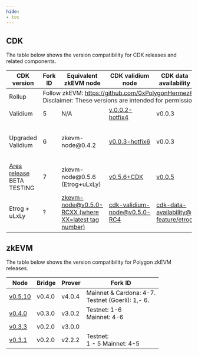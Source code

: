 ```yaml
---
hide:
- toc
---
```


## CDK

The table below shows the version compatibility for CDK releases and related components.

<table>
<thead>
  <tr>
    <th>CDK version</th>
    <th>Fork ID</th>
    <th>Equivalent zkEVM node</th>
    <th>CDK validium node </th>
    <th>CDK data<br>availability</th>
    <th>ZK-EVM prover</th>
    <th>Contracts</th>
    <th>Bridge</th>
  </tr>
</thead>
<tbody>
  <tr>
    <td>Rollup </td>
    <td colspan="7">Follow zkEVM: <a href="https://github.com/0xPolygonHermez#testnetmainnet-versions" target="_blank" rel="noopener noreferrer">https://github.com/0xPolygonHermez#testnetmainnet-versions</a><br>Disclaimer: These versions are intended for permissionless nodes.</td>
  </tr>
  <tr>
    <td>Validium </td>
    <td>5</td>
    <td>N/A</td>
    <td><a href="https://github.com/0xPolygon/cdk-validium-node/releases/tag/v0.0.2-hotfix4">v.0.0.2-hotfix4</a></td>
    <td>v0.0.3</td>
    <td>v2.2.0</td>
    <td>v0.0.1</td>
    <td>v0.2.0</td>
  </tr>
  <tr>
    <td>Upgraded Validium</td>
    <td>6</td>
    <td>zkevm-node@0.4.2</td>
    <td><a href="https://github.com/0xPolygon/cdk-validium-node/releases/tag/v0.0.3-hotfix6">v0.0.3-hotfix6</a></td>
    <td>v0.0.3</td>
    <td>zkevm-prover<br>@3.0.2<br>Config files version 3.0.0-RC3-fork.6</td>
    <td><a href="https://github.com/0xPolygon/cdk-validium-contracts/releases/tag/v0.0.2">v0.0.2</a></td>
    <td>v0.3.2-RC1</td>
  </tr>
  <tr>
    <td><a href="https://polygontechnology.notion.site/Instructions-zkEVM-Mainnet-Beta-Node-v0-5-7-Prover-v4-0-4-8f5b9d8e2f6a4048b21c608b49a93376">Ares release</a><br>BETA TESTING</td>
    <td>7</td>
    <td>zkevm-node@0.5.6 (Etrog+uLxLy)</td>
    <td><a href="https://github.com/0xPolygon/cdk-validium-node/releases/tag/v0.5.6%2Bcdk">v0.5.6+CDK</a> </td>
    <td><a href="https://github.com/0xPolygon/cdk-data-availability/releases/tag/v0.0.5">v0.0.5</a></td>
    <td><a href="https://github.com/0xPolygonHermez/zkevm-prover/releases/tag/v4.0.4">v4.0.4</a></td>
    <td>Merged: <br>zkevm-contracts</td>
    <td><a href="https://github.com/0xPolygonHermez/zkevm-bridge-service/releases/tag/v0.4.0">v0.4.0</a></td>
  </tr>
  <tr>
    <td>Etrog + uLxLy</td>
    <td>?</td>
    <td><a href="https://github.com/0xPolygonHermez/zkevm-node">zkevm-node@v0.5.0-RCXX (where XX=latest tag number)</a></td>
    <td><a href="https://github.com/0xPolygon/cdk-validium-node">cdk-validium-node@v0.5.0-RC4 </a></td>
    <td><a href="https://github.com/0xPolygon/cdk-data-availability">cdk-data-availability@ feature/etrog</a></td>
    <td><a href="https://github.com/0xPolygonHermez/zkevm-prover/releases/tag/v4.0.4">zkevm-prover@v4.0.4</a></td>
    <td><a href="https://github.com/0xPolygonHermez/zkevm-contracts/tree/feature/build-v4.0.0-rc.5-fork.7">zkevm-contracts@v4.0.0-rc.5-fork.7</a></td>
    <td><a href="https://github.com/0xPolygonHermez/zkevm-bridge-service/tree/v0.4.0-RC4">zkevm-bridge-service@v0.4.0-rc4</a></td>
  </tr>
</tbody>
</table>

## zkEVM

The table below shows the version compatibility for Polygon zkEVM releases.

<table>
<thead>
  <tr>
    <th>Node </th>
    <th>Bridge</th>
    <th>Prover</th>
    <th>Fork ID</th>
  </tr>
</thead>
<tbody>
  <tr>
    <td><a href="https://github.com/0xPolygonHermez/zkevm-node/releases/tag/v0.5.10">v0.5.10</a></td>
    <td>v0.4.0</td>
    <td>v4.0.4</td>
    <td>Mainnet &amp; Cardona: 4-7. <br>Testnet (Goerli): 1,- 6.</td>
  </tr>
  <tr>
    <td><a href="https://github.com/0xPolygonHermez/zkevm-node/releases/v0.4.0">v0.4.0</a></td>
    <td>v0.3.0</td>
    <td>v3.0.2</td>
    <td>Testnet: 1-6<br>Mainnet: 4-6</td>
  </tr>
  <tr>
    <td><a href="https://github.com/0xPolygonHermez/zkevm-node/releases/v0.3.3">v0.3.3</a></td>
    <td>v0.2.0</td>
    <td>v3.0.0</td>
    <td></td>
  </tr>
  <tr>
    <td><a href="https://github.com/0xPolygonHermez/zkevm-node/releases/v0.3.1">v0.3.1</a> </td>
    <td> v0.2.0</td>
    <td>v2.2.2</td>
    <td>Testnet:  <br>1 - 5 Mainnet: 4-5 </td>
  </tr>
</tbody>
</table>